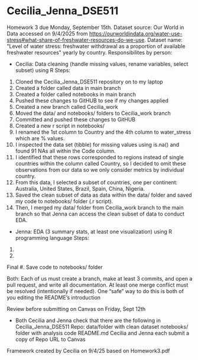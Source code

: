 # Cecilia_Jenna_DSE511
Homework 3 due Monday, September 15th.
Dataset source: Our World in Data accessed on 9/4/2025 from https://ourworldindata.org/water-use-stress#what-share-of-freshwater-resources-do-we-use.
Dataset name: "Level of water stress: freshwater withdrawal as a proportion of available freshwater resources" yearly by country.
Responsibilites by person:
- Cecilia: Data cleaning (handle missing values, rename variables, select subset) using R
Steps:
1. Cloned the Cecilia_Jenna_DSE511 repository on to my laptop
2. Created a folder called data in main branch
3. Created a folder called notebooks in main branch
4. Pushed these changes to GitHUB to see if my changes applied
5. Created a new branch called Cecilia_work
6. Moved the data/ and notebooks/ folders to Cecilia_work branch
7. Committed and pushed these changes to GitHUB
8. Created a new r script in notebooks/
9. I renamed the 1st column to Country and the 4th column to water_stress which are % values.
10. I inspected the data set (tibble) for missing values using is.na() and found 91 NAs all within the Code column.
11. I identified that these rows corresponded to regions instead of single countries within the column called Country, so I decided to omit these observations from our data so we only consider metrics by individual country.
12. From this data, I selected a subset of countries, one per continent: Australia, United States, Brazil, Spain, China, Nigeria.
13. Saved the clean subset of data as data within the data/ folder and saved my code to notebooks/ folder (.r script).
14. Then, I merged my data/ folder from Cecilia_work branch to the main branch so that Jenna can access the clean subset of data to conduct EDA.

- Jenna: EDA (3 summary stats, at least one visualization) using R programming language
Steps:
1.
2.
Final #. Save code to notebooks/ folder

Both: Each of us must create a branch, make at least 3 commits, and open a pull request, and write all documentation. At least one merge conflict must be resolved (intentionally if needed). One “safe” way to do this is both of you editing the README’s introduction

Review before submitting on Canvas on Friday, Sept 12th
- Both Cecilia and Jenna check that there are the following in Cecilia_Jenna_DSE511 Repo:
data/folder with clean dataset
notebooks/ folder with analysis code
README.md
Cecilia and Jenna each submit a copy of Repo URL to Canvas

Framework created by Cecilia on 9/4/25 based on Homework3.pdf
